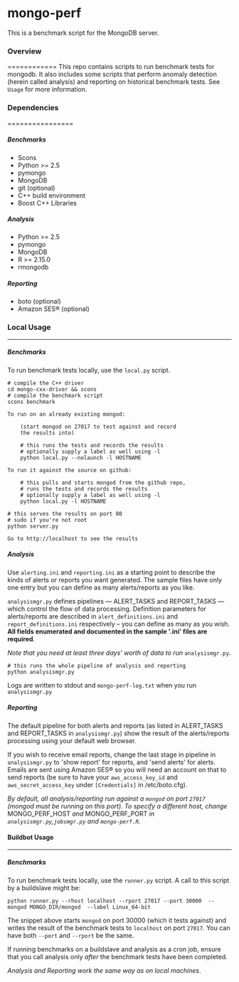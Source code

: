 # mongo-perf
This is a benchmark script for the MongoDB server.

### Overview
============
This repo contains scripts to run benchmark tests for mongodb. It also includes some scripts that perform anomaly detection (herein called analysis) and reporting on historical benchmark tests. See `Usage` for more information.


### Dependencies
================
##### Benchmarks
* Scons
* Python >= 2.5
* pymongo
* MongoDB
* git (optional)
* C++ build environment
* Boost C++ Libraries

##### Analysis
* Python >= 2.5
* pymongo
* MongoDB
* R >= 2.15.0
* rmongodb

##### Reporting
* boto (optional)
* Amazon SES® (optional) 

### Local Usage
---------------
##### Benchmarks
To run benchmark tests locally, use the `local.py` script.
<pre><code># compile the C++ driver
cd mongo-cxx-driver && scons 
# compile the benchmark script
scons benchmark 

To run on an already existing mongod:

	(start mongod on 27017 to test against and record 
	the results into)

	# this runs the tests and records the results
	# optionally supply a label as well using -l
	python local.py --nolaunch -l HOSTNAME

To run it against the source on github:
	
	# this pulls and starts mongod from the github repo,
	# runs the tests and records the results
	# optionally supply a label as well using -l
	python local.py -l HOSTNAME

# this serves the results on port 80
# sudo if you're not root
python server.py 

Go to http://localhost to see the results
</code></pre>

##### Analysis

Use `alerting.ini` and `reporting.ini` as a starting point to describe the kinds of alerts or reports you want generated. The sample files have only one entry but you can define as many alerts/reports as you like.

`analysismgr.py` defines pipelines &mdash; ALERT_TASKS and REPORT_TASKS &mdash; which control the flow of data processing. Definition parameters for alerts/reports are described in `alert_definitions.ini` and `report_definitions.ini` respectively &ndash; you can define as many as you wish. **All fields enumerated and documented in the sample '.ini' files are required**.

*Note that you need at least three days' worth of data to run* `analysismgr.py`.
<pre><code># this runs the whole pipeline of analysis and reporting
python analysismgr.py</code></pre>
Logs are written to stdout and `mongo-perf-log.txt` when you run `analysismgr.py`

##### Reporting
The default pipeline for both alerts and reports (as listed in ALERT_TASKS and REPORT_TASKS in `analysismgr.py`) show the result of the alerts/reports processing using your default web browser.

If you wish to receive email reports, change the last stage in pipeline in `analysismgr.py` to 'show report' for reports, and 'send alerts' for alerts. Emails are sent using Amazon SES® so you will need an account on that to send reports (be sure to have your `aws_access_key_id` and `aws_secret_access_key` under `[Credentials]` in /etc/boto.cfg).

*By default, all analysis/reporting run against a `mongod` on port `27017` (mongod must be running on this port). To specify a different host, change* MONGO_PERF_HOST *and* MONGO_PERF_PORT *in `analysismgr.py`,`jobsmgr.py` and `mongo-perf.R`.*

#### Buildbot Usage
-------------------
##### Benchmarks
To run benchmark tests locally, use the `runner.py` script.
A call to this script by a buildslave might be:
<pre><code>python runner.py --rhost localhost --rport 27017 --port 30000  --mongod MONGO_DIR/mongod  --label Linux_64-bit
</code></pre>
The snippet above starts `mongod` on port 30000 (which it tests against) and writes the result of the benchmark tests to `localhost` on port `27017`. You can have both `--port` and `--rport` be the same.

If running benchmarks on a buildslave and analysis as a cron job, ensure that you call analysis only _after_ the benchmark tests have been completed.

*Analysis and Reporting work the same way as on local machines*.